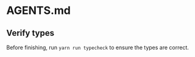 # AGENTS.md
 
## Verify types
Before finishing, run `yarn run typecheck` to ensure the types are correct.